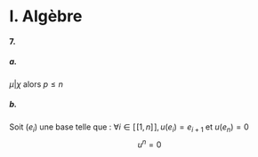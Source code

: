 # I. Algèbre
#### 7.
##### a.
$\mu | \chi$ alors $p\leq n$
##### b.
Soit $(e_{i})$ une base telle que : $\forall i \in [\![1, n]\!], u(e_{i})=e_{i+1}$ et $u(e_{n}) = 0$ 
$$u^{n} = 0$$
